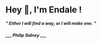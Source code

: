 <h1 title="head"> Hey 👋, I'm Endale !</h1>

**<h5><i>" Either I will find a way, or I will make one. "</i></h5>**

*<b>___ Philip Sidney ___</b>*

